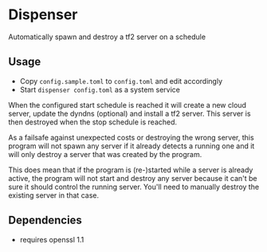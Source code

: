 # Dispenser

Automatically spawn and destroy a tf2 server on a schedule

## Usage

- Copy `config.sample.toml` to `config.toml` and edit accordingly
- Start `dispenser config.toml` as a system service

When the configured start schedule is reached it will create a new cloud server, update the dyndns (optional)
and install a tf2 server.
This server is then destroyed when the stop schedule is reached.

As a failsafe against unexpected costs or destroying the wrong server, this program will not spawn any server
if it already detects a running one and it will only destroy a server that was created by the program.

This does mean that if the program is (re-)started while a server is already active, the program will not
start and destroy any server because it can't be sure it should control the running server.
You'll need to manually destroy the existing server in that case.

## Dependencies

- requires openssl 1.1 